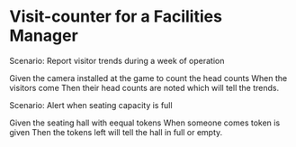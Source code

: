 # Visit-counter for a Facilities Manager

Scenario: Report visitor trends during a week of operation

  Given the camera installed at the game to count the head counts
  When the visitors come
  Then their head counts are noted which will tell the trends.

Scenario: Alert when seating capacity is full

  Given the seating hall with eequal tokens
  When someone comes token is given
  Then the tokens left will tell the hall in full or empty.
